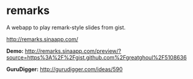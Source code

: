 remarks
=======

A webapp to play remark-style slides from gist. 

http://remarks.sinaapp.com/

**Demo:** http://remarks.sinaapp.com/preview/?source=https%3A%2F%2Fgist.github.com%2Fgreatghoul%2F5108636

**GuruDigger:** http://gurudigger.com/ideas/590

